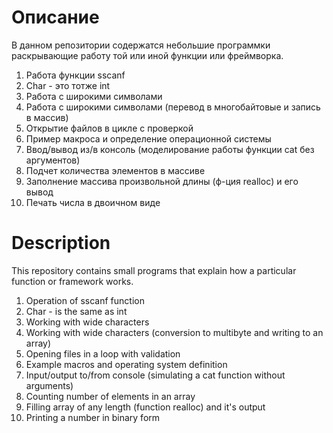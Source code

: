 # Описание

В данном репозитории содержатся небольшие программки раскрывающие работу той или иной функции или фреймворка.

001. Работа функции sscanf
002. Char - это тотже int
003. Работа с широкими символами
004. Работа с широкими символами (перевод в многобайтовые и запись в массив)
005. Открытие файлов в цикле с проверкой
006. Пример макроса и определение операционной системы
007. Ввод/вывод из/в консоль (моделирование работы функции cat без аргументов)
008. Подчет количества элементов в массиве
009. Заполнение массива произвольной длины (ф-ция realloc) и его вывод
010. Печать числа в двоичном виде


# Description

This repository contains small programs that explain how a particular function or framework works.

001. Operation of sscanf function
002. Char - is the same as int
003. Working with wide characters
004. Working with wide characters (conversion to multibyte and writing to an array)
005. Opening files in a loop with validation
006. Example macros and operating system definition
007. Input/output to/from console (simulating a cat function without arguments)
008. Counting number of elements in an array
009. Filling array of any length (function realloc) and it's output
010. Printing a number in binary form
